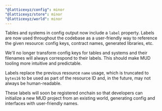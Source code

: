 ```yaml
---
"@latticexyz/config": minor
"@latticexyz/store": minor
"@latticexyz/world": minor
---
```


Tables and systems in config output now include a `label` property. Labels are now used throughout the codebase as a user-friendly way to reference the given resource: config keys, contract names, generated libraries, etc.

We'll no longer transform config keys for tables and systems and their filenames will always correspond to their labels. This should make MUD tooling more intuitive and predictable.

Labels replace the previous resource `name` usage, which is truncated to `bytes16` to be used as part of the resource ID and, in the future, may not always be human-readable.

These labels will soon be registered onchain so that developers can initialize a new MUD project from an existing world, generating config and interfaces with user-friendly names.
